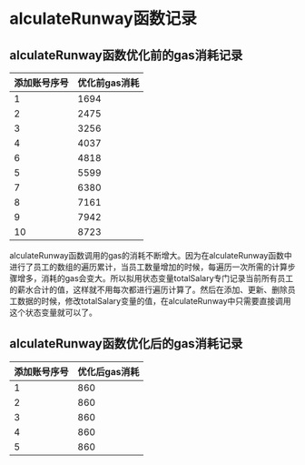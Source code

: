 # alculateRunway函数记录
## alculateRunway函数优化前的gas消耗记录
| 添加账号序号 | 优化前gas消耗 |
| ------ | -------- |
| 1      | 1694     |
| 2      | 2475     |
| 3      | 3256     |
| 4      | 4037     |
| 6      | 4818     |
| 5      | 5599     |
| 7      | 6380     |
| 8      | 7161     |
| 9      | 7942     |
| 10     | 8723     |

alculateRunway函数调用的gas的消耗不断增大。因为在alculateRunway函数中进行了员工的数组的遍历累计，当员工数量增加的时候，每遍历一次所需的计算步骤增多，消耗的gas会变大。所以拟用状态变量totalSalary专门记录当前所有员工的薪水合计的值，这样就不用每次都进行遍历计算了。然后在添加、更新、删除员工数据的时候，修改totalSalary变量的值，在alculateRunway中只需要直接调用这个状态变量就可以了。

## alculateRunway函数优化后的gas消耗记录
| 添加账号序号 | 优化后gas消耗 |
| ------ | -------- |
| 1      | 860      |
| 2      | 860      |
| 3      | 860      |
| 4      | 860      |
| 5      | 860      |
